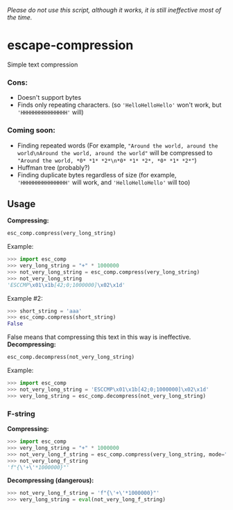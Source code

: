 *Please do not use this script, although it works, it is still ineffective most of the time.*

# escape-compression
Simple text compression

### Cons:
- Doesn't support bytes
- Finds only repeating characters. (so `'HelloHelloHello'` won't work, but `'HHHHHHHHHHHHHHH'` will)

### Coming soon:
- Finding repeated words (For example, `"Around the world, around the world\nAround the world, around the world"` will be compressed to `"Around the world, *0* *1* *2*\n*0* *1* *2*, *0* *1* *2*"`)
- Huffman tree (probably?)
- Finding duplicate bytes regardless of size (for example, `'HHHHHHHHHHHHHHH'` will work, and `'HelloHelloHello'` will too)

## Usage
**Compressing:**
```python
esc_comp.compress(very_long_string)
```
Example:
```python
>>> import esc_comp
>>> very_long_string = "+" * 1000000
>>> not_very_long_string = esc_comp.compress(very_long_string)
>>> not_very_long_string
'ESCCMP\x01\x1b[42;0;1000000]\x02\x1d'
```
Example #2:
```python
>>> short_string = 'aaa'
>>> esc_comp.compress(short_string)
False
```
False means that compressing this text in this way is ineffective.
**Decompressing:**
```python
esc_comp.decompress(not_very_long_string)
```
Example:
```python
>>> import esc_comp
>>> not_very_long_string = 'ESCCMP\x01\x1b[42;0;1000000]\x02\x1d'
>>> very_long_string = esc_comp.decompress(not_very_long_string)
```

### F-string
**Compressing:**
```python
>>> import esc_comp
>>> very_long_string = "+" * 1000000
>>> not_very_long_f_string = esc_comp.compress(very_long_string, mode="py_format")
>>> not_very_long_f_string
'f"{\'+\'*1000000}"'
```
**Decompressing (dangerous):**
```python
>>> not_very_long_f_string = 'f"{\'+\'*1000000}"'
>>> very_long_string = eval(not_very_long_f_string)
```
